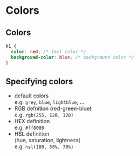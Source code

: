 # Colors

## Colors

```css
h1 {
  color: red; /* text color */
  background-color: blue; /* background color */
}
```

## Specifying colors

- default colors  
  e.g. `grey`, `blue`, `lightblue`, ...
- RGB defnition (red-green-blue)  
  e.g. `rgb(255, 128, 128)`
- HEX definition  
  e.g. `#ff8080`
- HSL definition  
  (hue, saturation, lightness)  
  e.g. `hsl(180, 60%, 70%)`
